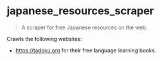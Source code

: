 # japanese_resources_scraper

> A scraper for free Japanese resources on the web.

Crawls the following websites:

- https://tadoku.org for their free language learning books.
